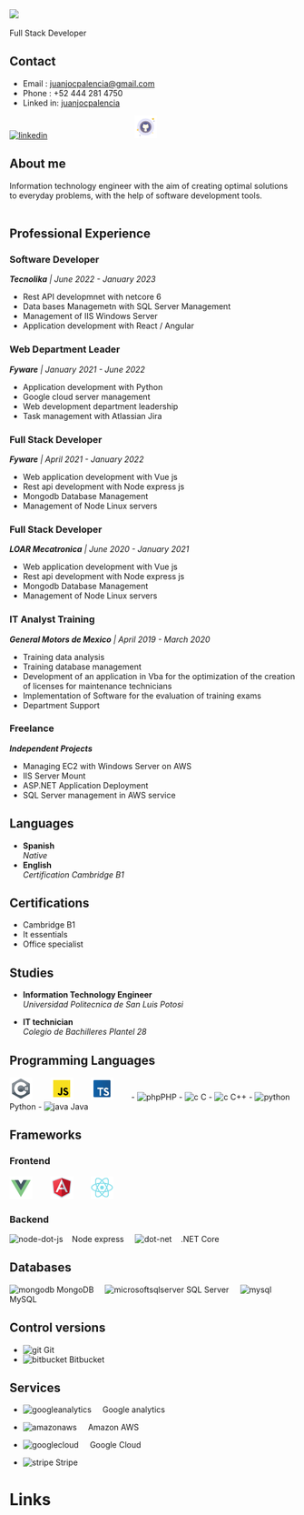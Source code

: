 <link rel="stylesheet" href="./styles.css">
<img src="./source/Juan José Cuevas Palencia.gif"/>
<p class="align-center" >Full Stack Developer </p> 

## Contact

- Email : juanjocpalencia@gmail.com
- Phone : +52 444 281 4750
- Linked in: [juanjocpalencia](http://linkedin.com/in/Juanjocpalencia)

[<img src='https://cdn.jsdelivr.net/npm/simple-icons@3.0.1/icons/linkedin.svg' alt='linkedin' height='40'>](http://linkedin.com/in/Juanjocpalencia) &nbsp;&nbsp;&nbsp;&nbsp;&nbsp;&nbsp;&nbsp;&nbsp;&nbsp;&nbsp;&nbsp;&nbsp;&nbsp;&nbsp;&nbsp;&nbsp;&nbsp;&nbsp;&nbsp;&nbsp;&nbsp;&nbsp;&nbsp;&nbsp;&nbsp;&nbsp;&nbsp;&nbsp;&nbsp;&nbsp;&nbsp;&nbsp;&nbsp;&nbsp;&nbsp;&nbsp;&nbsp;&nbsp;[<img src='source\img\icons8-github-200.svg' alt='github' height='40' class="social-logo">](https://github.com/juanjocpalencia) &nbsp;&nbsp;&nbsp;&nbsp;&nbsp;&nbsp;&nbsp;&nbsp;&nbsp;&nbsp;&nbsp;&nbsp;&nbsp;&nbsp;&nbsp;&nbsp;&nbsp;&nbsp;&nbsp;&nbsp;&nbsp;&nbsp;&nbsp;&nbsp;&nbsp;&nbsp;&nbsp;&nbsp;&nbsp;&nbsp;&nbsp;&nbsp;&nbsp;&nbsp;&nbsp;&nbsp;&nbsp;&nbsp;  



## About me 
Information technology engineer with the aim of creating optimal solutions to everyday problems, with the help of software development tools.
<br>
<br>




## Professional Experience


### <strong>Software Developer</strong> 
*<strong>Tecnolika</strong> | June 2022 - January 2023*
- Rest API developmnet with netcore 6 
- Data bases Managemetn with SQL Server Management
- Management of IIS Windows Server 
- Application development with React / Angular


### <strong>Web Department Leader</strong> 
*<strong>Fyware</strong> | January 2021 -  June 2022*
- Application development with Python
- Google cloud server management
- Web development department leadership
- Task management with Atlassian Jira



### <strong>Full Stack Developer</strong>
*<strong>Fyware</strong> | April 2021 -  January 2022*
- Web application development with Vue js
- Rest api development with Node express js
- Mongodb Database Management
- Management of Node Linux servers


### <strong>Full Stack Developer</strong>
*<strong>LOAR Mecatronica</strong> | June 2020 - January 2021*
- Web application development with Vue js
- Rest api development with Node express js
- Mongodb Database Management
- Management of Node Linux servers


### <strong>IT Analyst Training</strong>
*<strong>General Motors de Mexico</strong> | April 2019 - March 2020*
- Training data analysis
- Training database management
- Development of an application in Vba for the optimization of the creation of licenses for maintenance technicians
- Implementation of Software for the evaluation of training exams
- Department Support


### <strong>Freelance</strong>
*<strong>Independent Projects</strong>*
- Managing EC2 with Windows Server on AWS
- IIS Server Mount
- ASP.NET Application Deployment
- SQL Server management in AWS service


## Languages
- <strong> Spanish</strong> <br> *Native*
- <strong> English</strong> <br> *Certification Cambridge B1*

## Certifications
 

- Cambridge B1
- It essentials
- Office specialist

## Studies


- <strong> Information Technology Engineer</strong> <br> *Universidad Politecnica de San Luis Potosi*

- <strong> IT technician</strong> <br>*Colegio de Bachilleres Plantel 28*
## Programming Languages
<img src='./source/img/icons8-c-sharp-logo.svg' alt='csharp' height='40'>
&nbsp;&nbsp;&nbsp;&nbsp;&nbsp;&nbsp;
<img src='source\img\icons8-javascript.svg' alt='javascript' height='40'>
&nbsp;&nbsp;&nbsp;&nbsp;&nbsp;&nbsp;
<img src='source\img\icons8-typescript.svg' alt='typescript' height='40'>
&nbsp;&nbsp;&nbsp;&nbsp;&nbsp;&nbsp;
-  <img src='https://cdn.jsdelivr.net/npm/simple-icons@3.0.1/icons/php.svg' alt='php' height='40'>PHP
- <img src='https://cdn.jsdelivr.net/npm/simple-icons@3.0.1/icons/c.svg' alt='c' height='40'> C 
- <img src='https://cdn.jsdelivr.net/npm/simple-icons@3.0.1/icons/c.svg' alt='c' height='40'> C++
- <img src='https://cdn.jsdelivr.net/npm/simple-icons@3.0.1/icons/python.svg' alt='python' height='40'> Python
- <img src='https://cdn.jsdelivr.net/npm/simple-icons@3.0.1/icons/java.svg' alt='java' height='40'> Java

## Frameworks
### Frontend
[<img src='./source/img/icons8-vue-js.svg' alt='vue'  height='40'>](https://github.com/juanjocpalencia)
&nbsp;&nbsp;&nbsp;&nbsp;&nbsp;&nbsp;
[<img src='./source/img/icons8-angularjs.svg' alt='angular' height='40'>](https://github.com/juanjocpalencia)
&nbsp;&nbsp;&nbsp;&nbsp;&nbsp;&nbsp;
[<img src='./source/img/icons8-react-native.svg' alt='react' height='40'>](https://github.com/juanjocpalencia)

### Backend 
<img src='https://cdn.jsdelivr.net/npm/simple-icons@3.0.1/icons/node-dot-js.svg' alt='node-dot-js' height='40'>&nbsp;&nbsp;&nbsp; Node express &nbsp;&nbsp;&nbsp; <img src='https://cdn.jsdelivr.net/npm/simple-icons@3.0.1/icons/dot-net.svg' alt='dot-net' height='40'> &nbsp;&nbsp;&nbsp;.NET Core


## Databases
<img src='https://cdn.jsdelivr.net/npm/simple-icons@3.0.1/icons/mongodb.svg' alt='mongodb' height='40'>  MongoDB &nbsp;&nbsp;&nbsp;   <img src='https://cdn.jsdelivr.net/npm/simple-icons@3.0.1/icons/microsoftsqlserver.svg' alt='microsoftsqlserver' height='40'> SQL Server  &nbsp;&nbsp;&nbsp; <img src='https://cdn.jsdelivr.net/npm/simple-icons@3.0.1/icons/mysql.svg' alt='mysql' height='40'> MySQL


## Control versions
- <img src='https://cdn.jsdelivr.net/npm/simple-icons@3.0.1/icons/git.svg' alt='git' height='40'> Git
- <img src='https://cdn.jsdelivr.net/npm/simple-icons@3.0.1/icons/bitbucket.svg' alt='bitbucket' height='40'> Bitbucket

## Services
- <img src='https://cdn.jsdelivr.net/npm/simple-icons@3.0.1/icons/googleanalytics.svg' alt='googleanalytics' height='40'> &nbsp;&nbsp;&nbsp; Google analytics

- <img src='https://cdn.jsdelivr.net/npm/simple-icons@3.0.1/icons/amazonaws.svg' alt='amazonaws' height='40'> &nbsp;&nbsp;&nbsp; Amazon AWS
- <img src='https://cdn.jsdelivr.net/npm/simple-icons@3.0.1/icons/googlecloud.svg' alt='googlecloud' height='40'> &nbsp;&nbsp;&nbsp; Google Cloud
- <img src='https://cdn.jsdelivr.net/npm/simple-icons@3.0.1/icons/stripe.svg' alt='stripe' height='40'> Stripe

# Links